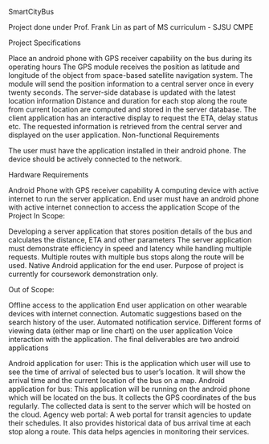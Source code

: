 SmartCityBus

Project done under Prof. Frank Lin as part of MS curriculum - SJSU CMPE

Project Specifications

Place an android phone with GPS receiver capability on the bus during its operating hours
The GPS module receives the position as latitude and longitude of the object from space-based satellite navigation system.
The module will send the position information to a central server once in every twenty seconds.
The server-side database is updated with the latest location information
Distance and duration for each stop along the route from current location are computed and stored in the server database.
The client application has an interactive display to request the ETA, delay status etc.
The requested information is retrieved from the central server and displayed on the user application.
Non-functional Requirements

The user must have the application installed in their android phone. The device should be actively connected to the network.

Hardware Requirements

Android Phone with GPS receiver capability
A computing device with active internet to run the server application.
End user must have an android phone with active internet connection to access the application
Scope of the Project In Scope:

Developing a server application that stores position details of the bus and calculates the distance, ETA and other parameters
The server application must demonstrate efficiency in speed and latency while handling multiple requests.
Multiple routes with multiple bus stops along the route will be used.
Native Android application for the end user.
Purpose of project is currently for coursework demonstration only.

Out of Scope:

Offline access to the application
End user application on other wearable devices with internet connection.
Automatic suggestions based on the search history of the user.
Automated notification service.
Different forms of viewing data (either map or line chart) on the user application
Voice interaction with the application.
The final deliverables are two android applications

Android application for user: This is the application which user will use to see the time of arrival of selected bus to user’s location. It will show the arrival time and the current location of the bus on a map.
Android application for bus: This application will be running on the android phone which will be located on the bus. It collects the GPS coordinates of the bus regularly. The collected data is sent to the server which will be hosted on the cloud.
Agency web portal: A web portal for transit agencies to update their schedules. It also provides historical data of bus arrival time at each stop along a route. This data helps agencies in monitoring their services.
